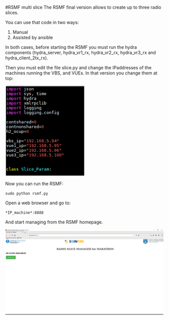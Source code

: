 #RSMF multi slice
The RSMF final version allows to create up to three radio slices.

You can use that code in two ways: 
1. Manual
2. Assisted by ansible

In both cases, before starting the RSMF you must run the hydra components (hydra_server, hydra_vr1_rx, hydra_vr2_rx, hydra_vr3_rx and hydra_client_2tx_rx).

Then you must edit the file slice.py and change the IPaddresses of the machines running the VBS, and VUEs.
In that version you change them at top: 

![IP change slice.py](img/IP-change-slice-py.png)

Now you can run the RSMF:


```
sudo python rsmf.py
```

Open a web browser and go to:

```
*IP_machine*:8888
```

And start managing from the RSMF homepage. 

![RSMF main page](img/RSMF-main.png)
